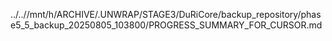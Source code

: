 ../..//mnt/h/ARCHIVE/.UNWRAP/STAGE3/DuRiCore/backup_repository/phase5_5_backup_20250805_103800/PROGRESS_SUMMARY_FOR_CURSOR.md